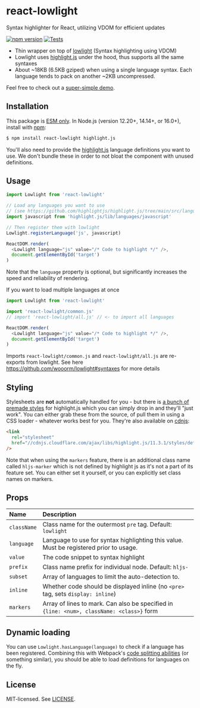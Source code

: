 # react-lowlight

Syntax highlighter for React, utilizing VDOM for efficient updates

[![npm version](https://badgen.net/npm/v/express?style=flat-square)](https://npmjs.com/package/react-lowlight)
[![Tests](https://github.com/rexxars/react-lowlight/actions/workflows/tests.yml/badge.svg)](https://github.com/rexxars/react-lowlight/actions/workflows/tests.yml)

- Thin wrapper on top of [lowlight](https://github.com/wooorm/lowlight) (Syntax highlighting using VDOM)
- Lowlight uses [highlight.js](https://github.com/isagalaev/highlight.js) under the hood, thus supports all the same syntaxes
- About ~18KB (6.5KB gziped) when using a single language syntax. Each language tends to pack on another ~2KB uncompressed.

Feel free to check out a [super-simple demo](http://rexxars.github.io/react-lowlight/).

## Installation

This package is [ESM only](https://gist.github.com/sindresorhus/a39789f98801d908bbc7ff3ecc99d99c).
In Node.js (version 12.20+, 14.14+, or 16.0+), install with [npm](https://docs.npmjs.com/cli/install):

```bash
$ npm install react-lowlight highlight.js
```

You'll also need to provide the [highlight.js](https://github.com/highlightjs/highlight.js/blob/main/SUPPORTED_LANGUAGES.md) language definitions you want to use. We don't bundle these in order to not bloat the component with unused definitions.

## Usage

```js
import Lowlight from 'react-lowlight'

// Load any languages you want to use
// (see https://github.com/highlightjs/highlight.js/tree/main/src/languages)
import javascript from 'highlight.js/lib/languages/javascript'

// Then register them with lowlight
Lowlight.registerLanguage('js', javascript)

ReactDOM.render(
  <Lowlight language="js" value="/* Code to highlight */" />,
  document.getElementById('target')
)
```

Note that the `language` property is optional, but significantly increases the speed and reliability of rendering.

If you want to load multiple languages at once

```js
import Lowlight from 'react-lowlight'

import 'react-lowlight/common.js'
// import 'react-lowlight/all.js' // <- to import all languages

ReactDOM.render(
  <Lowlight language="js" value="/* Code to highlight */" />,
  document.getElementById('target')
)
```

Imports `react-lowlight/common.js` and `react-lowlight/all.js` are re-exports from lowlight. See here https://github.com/wooorm/lowlight#syntaxes for more details

## Styling

Stylesheets are **not** automatically handled for you - but there is [a bunch of premade styles](https://github.com/highlightjs/highlight.js/tree/main/src/styles) for highlight.js which you can simply drop in and they'll "just work". You can either grab these from the source, of pull them in using a CSS loader - whatever works best for you. They're also available on [cdnjs](https://cdnjs.com/libraries/highlight.js):

```html
<link
  rel="stylesheet"
  href="//cdnjs.cloudflare.com/ajax/libs/highlight.js/11.3.1/styles/default.min.css"
/>
```

Note that when using the `markers` feature, there is an additional class name called `hljs-marker` which is not defined by highlight js as it's not a part of its feature set. You can either set it yourself, or you can explicitly set class names on markers.

## Props

| Name        | Description                                                                               |
| :---------- | :---------------------------------------------------------------------------------------- |
| `className` | Class name for the outermost `pre` tag. Default: `lowlight`                               |
| `language`  | Language to use for syntax highlighting this value. Must be registered prior to usage.    |
| `value`     | The code snippet to syntax highlight                                                      |
| `prefix`    | Class name prefix for individual node. Default: `hljs-`                                   |
| `subset`    | Array of languages to limit the auto-detection to.                                        |
| `inline`    | Whether code should be displayed inline (no `<pre>` tag, sets `display: inline`)          |
| `markers`   | Array of lines to mark. Can also be specified in `{line: <num>, className: <class>}` form |

## Dynamic loading

You can use `Lowlight.hasLanguage(language)` to check if a language has been registered. Combining this with Webpack's [code splitting abilities](https://webpack.js.org/guides/code-splitting/) (or something similar), you should be able to load definitions for languages on the fly.

## License

MIT-licensed. See [LICENSE](./LICENSE).
